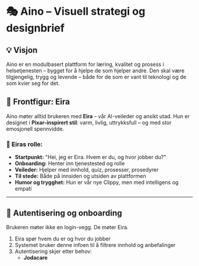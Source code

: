 # 🎭 Aino – Visuell strategi og designbrief

## 💡 Visjon

Aino er en modulbasert plattform for læring, kvalitet og prosess i helsetjenesten – bygget for å hjelpe de som hjelper andre. Den skal være tilgjengelig, trygg og levende – både for de som er vant til teknologi og de som kvier seg for det.

## 🌟 Frontfigur: Eira

Aino møter alltid brukeren med **Eira** – vår AI-veileder og ansikt utad. Hun er designet i **Pixar-inspirert stil**: varm, livlig, uttrykksfull – og med stor emosjonell spennvidde.

### 🧠 Eiras rolle:

- **Startpunkt:** "Hei, jeg er Eira. Hvem er du, og hvor jobber du?"
- **Onboarding:** Henter inn tjenestested og rolle
- **Veileder:** Hjelper med innhold, quiz, prosesser, prosedyrer
- **Til stede:** Både på innsiden og utsiden av plattformen
- **Humor og trygghet:** Hun er vår nye Clippy, men med intelligens og empati

---

## 🔐 Autentisering og onboarding

Brukeren møter ikke en login-vegg. De møter Eira.

1. Eira spør hvem du er og hvor du jobber
2. Systemet bruker denne infoen til å filtrere innhold og anbefalinger
3. Autentisering skjer etter behov:
   - **Jodacare** 